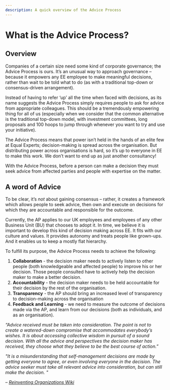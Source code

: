```yaml
---
description: A quick overview of the Advice Process
---
```


# What is the Advice Process?

## Overview

Companies of a certain size need some kind of corporate governance; the Advice Process is ours. It’s an unusual way to approach governance – because it empowers any EE employee to make meaningful decisions, rather than wait to be told what to do \(as with a traditional top-down or consensus-driven arrangement\).

Instead of having to refer ‘up’ all the time when faced with decisions, as its name suggests the Advice Process simply requires people to ask for advice from appropriate colleagues. This should be a tremendously empowering thing for all of us \(especially when we consider that the common alternative is the traditional top-down model, with investment committees, long proposals and 100 hoops to jump through whenever you want to try and use your initiative\).

The Advice Process means that power isn’t held in the hands of an elite few at Equal Experts; decision-making is spread across the organisation. But distributing power across organisations is hard, so it’s up to everyone in EE to make this work. We don’t want to end up as just another consultancy!

With the Advice Process, before a person can make a decision they must seek advice from affected parties and people with expertise on the matter.

## A word of Advice 

To be clear, it’s _not_ about gaining consensus – rather, it creates a framework which allows people to seek advice, then own and execute on decisions for which they are accountable and responsible for the outcome.

Currently, the AP applies to our UK employees and employees of any other Business Unit \(BU\) that chooses to adopt it. In time, we believe it is important to develop this kind of decision making across EE. It fits with our culture and values. It provides autonomy and treats people like grown-ups. And it enables us to keep a mostly flat hierarchy.

To fulfill its purpose, the Advice Process needs to achieve the following:

1. **Collaboration** - the decision maker needs to actively listen to other people \(both knowledgeable and affected people\) to improve his or her decision. Those people consulted have to actively help the decision maker to make a better decision.
2. **Accountability** - the decision maker needs to be held accountable for their decision by the rest of the organisation.
3. **Transparency** - the AP should bring an increased level of transparency to decision-making across the organisation
4. **Feedback and Learning** - we need to measure the outcome of decisions made via the AP, and learn from our decisions \(both as individuals, and as an organisation\).

_“Advice received must be taken into consideration. The point is not to create a watered-down compromise that accommodates everybody’s wishes. It is about accessing collective wisdom in pursuit of a sound decision. With all the advice and perspectives the decision maker has received, they choose what they believe to be the best course of action.”_

_"It is a misunderstanding that self-management decisions are made by getting everyone to agree, or even involving everyone in the decision. The advice seeker must take all relevant advice into consideration, but can still make the decision. "_

_–_ [_Reinventing Organizations Wiki_](http://www.reinventingorganizationswiki.com/Decision_Making)



